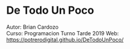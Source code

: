 # De Todo Un Poco
Autor: Brian Cardozo<br>
Curso: Programacion Turno Tarde 2019
Web: https://potrerodigital.github.io/DeTodoUnPoco/<br>
